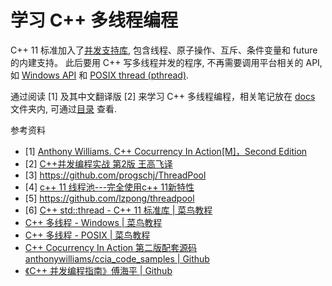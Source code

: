 # 学习 C++ 多线程编程

C++ 11 标准加入了[并发支持库](https://zh.cppreference.com/w/cpp/thread), 包含线程、原子操作、互斥、条件变量和 future 的内建支持。 
此后要用 C++ 写多线程并发的程序, 不再需要调用平台相关的 API, 如 [Windows API](https://learn.microsoft.com/zh-cn/windows/win32/procthread/multiple-threads) 和 [POSIX thread (pthread)](https://www.cs.cmu.edu/afs/cs/academic/class/15492-f07/www/pthreads.html).

通过阅读 [1] 及其中文翻译版 [2] 来学习 C++ 多线程编程，相关笔记放在 [docs](docs/) 文件夹内, 
可通过[目录](docs/index.md) 查看.


参考资料  
- [1] [Anthony Williams. C++ Cocurrency In Action[M]，Second Edition](https://www.cplusplusconcurrencyinaction.com/)
- [2] [C++并发编程实战 第2版 王高飞译](books/C++并发编程实战第2版-王高飞译.pdf)
- [3] https://github.com/progschj/ThreadPool
- [4] [c++ 11 线程池---完全使用c++ 11新特性](https://www.cnblogs.com/microDeLe/p/16010882.html)
- [5] https://github.com/lzpong/threadpool
- [6] [C++ std::thread - C++ 11 标准库 | 菜鸟教程](https://www.runoob.com/w3cnote/cpp-std-thread.html)
- [C++ 多线程 - Windows | 菜鸟教程](https://www.runoob.com/w3cnote/cpp-multithread-demo.html)
- [C++ 多线程 -  POSIX | 菜鸟教程](https://www.runoob.com/cplusplus/cpp-multithreading.html)
- [C++ Cocurrency In Action 第二版配套源码 anthonywilliams/ccia_code_samples | Github](https://github.com/anthonywilliams/ccia_code_samples)
- [《C++ 并发编程指南》傅海平 | Github](https://github.com/forhappy/Cplusplus-Concurrency-In-Practice)
